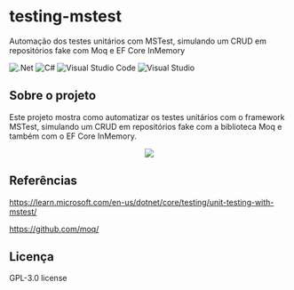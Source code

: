 # testing-mstest
Automação dos testes unitários com MSTest, simulando um CRUD em repositórios fake com Moq e EF Core InMemory

![.Net](https://img.shields.io/badge/.NET-5C2D91?style=for-the-badge&logo=.net&logoColor=white)
![C#](https://img.shields.io/badge/c%23-%23239120.svg?style=for-the-badge&logo=c-sharp&logoColor=white)
![Visual Studio Code](https://img.shields.io/badge/Visual%20Studio%20Code-0078d7.svg?style=for-the-badge&logo=visual-studio-code&logoColor=white)
![Visual Studio](https://img.shields.io/badge/Visual%20Studio-5C2D91.svg?style=for-the-badge&logo=visual-studio&logoColor=white)

## Sobre o projeto
Este projeto mostra como automatizar os testes unitários com o framework MSTest, simulando um CRUD em repositórios fake com a biblioteca Moq e também com o EF Core InMemory.

<div align="center">
    <img src="https://github.com/jfs-dev/testing-mstest/assets/54154628/a20127be-6525-417b-8fc4-fd96a909bbeb"</img>
</div>

## Referências
https://learn.microsoft.com/en-us/dotnet/core/testing/unit-testing-with-mstest/

https://github.com/moq/

## Licença
GPL-3.0 license
